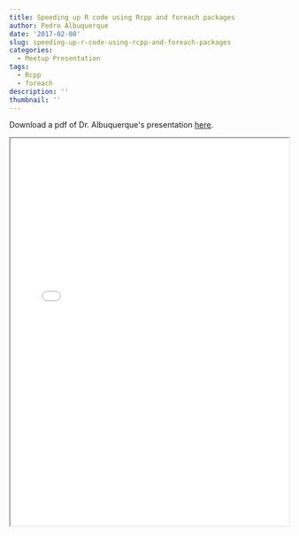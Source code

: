 ```yaml
---
title: Speeding up R code using Rcpp and foreach packages
author: Pedro Albuquerque
date: '2017-02-08'
slug: speeding-up-r-code-using-rcpp-and-foreach-packages
categories:
  - Meetup Presentation
tags:
  - Rcpp
  - foreach
description: ''
thumbnail: ''
---
```


Download a pdf of Dr. Albuquerque's presentation [here](../data/speeding-r-code.pdf). 

<iframe src="../data/speeding-r-code.pdf" width="100%" height="700px"></iframe>